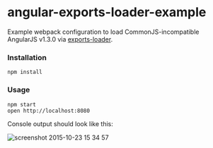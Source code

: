 # angular-exports-loader-example

Example webpack configuration to load CommonJS-incompatible AngularJS v1.3.0 via [exports-loader](https://github.com/webpack/exports-loader).

### Installation

```shell
npm install
```

### Usage

```shell
npm start
open http://localhost:8080
```

Console output should look like this:

![screenshot 2015-10-23 15 34 57](https://cloud.githubusercontent.com/assets/2177366/10703106/c99931ba-799b-11e5-9385-bdd00f11725d.png)
